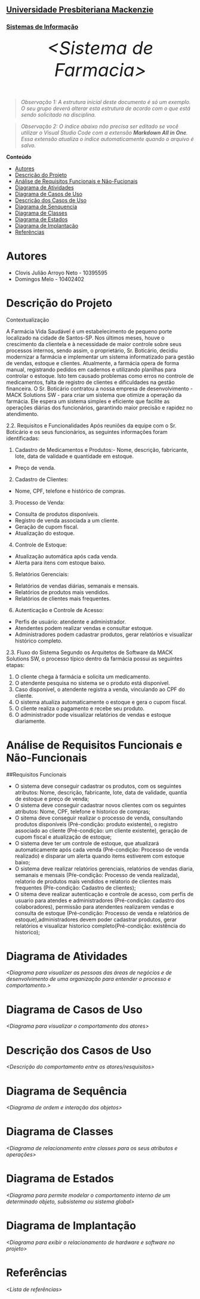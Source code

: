 <h2><a href= "https://www.mackenzie.br">Universidade Presbiteriana Mackenzie</a></h2>
<h3><a href= "https://www.mackenzie.br/graduacao/sao-paulo-higienopolis/sistemas-de-informacao">Sistemas de Informação</a></h3>


<font size="+12"><center>
*&lt;Sistema de Farmacia&gt;*
</center></font>

>*Observação 1: A estrutura inicial deste documento é só um exemplo. O seu grupo deverá alterar esta estrutura de acordo com o que está sendo solicitado na disciplina.*

>*Observação 2: O índice abaixo não precisa ser editado se você utilizar o Visual Studio Code com a extensão **Markdown All in One**. Essa extensão atualiza o índice automaticamente quando o arquivo é salvo.*

**Conteúdo**

- [Autores](#nome-alunos)
- [Descrição do Projeto](#introdução-do-projeto)
- [Análise de Requisitos Funcionais e Não-Fucionais](#descrição-dos-requisitos)
- [Diagrama de Atividades](#diagrama-de-atividades) 
- [Diagrama de Casos de Uso](#diagrama-de-comportamento-atores)
- [Descrição dos Casos de Uso](#descrição-das-funcões)
- [Diagrama de Senquencia](#diagrama-de-ordem-interações)
- [Diagrama de Classes](#diagrama-orientado-objetos)
- [Diagrama de Estados](#diagrama-estrutura-componente)
- [Diagrama de Implantação](#diagrama-de-hardware-software)
- [Referências](#referências)


# Autores

* Clovis Julião Arroyo Neto - 10395595
* Domingos Melo - 10402402


# Descrição do Projeto

Contextualização

A Farmácia Vida Saudável é um estabelecimento de pequeno porte localizado
na cidade de Santos-SP. Nos últimos meses, houve o crescimento da
clientela e à necessidade de maior controle sobre seus processos
internos, sendo assim, o proprietário, Sr. Boticário, decidiu modernizar
a farmácia e implementar um sistema informatizado para gestão de vendas,
estoque e clientes.
Atualmente, a farmácia opera de forma manual, registrando pedidos em
cadernos e utilizando planilhas para controlar o estoque. Isto tem
causado problemas como erros no controle de medicamentos, falta de
registro de clientes e dificuldades na gestão financeira. 
O Sr. Boticário contratou a nossa empresa de desenvolvimento - MACK
Solutions SW - para criar um sistema que otimize a operação da farmácia.
Ele espera um sistema simples e eficiente que facilite as operações
diárias dos funcionários, garantindo maior precisão e rapidez no
atendimento.

2.2. Requisitos e Funcionalidades
Após reuniões da equipe com o Sr. Boticário e os seus funcionários, as
seguintes informações foram identificadas:
1. Cadastro de Medicamentos e Produtos:- Nome, descrição, fabricante,
lote, data de validade e quantidade em estoque.
- Preço de venda.
2. Cadastro de Clientes:
- Nome, CPF, telefone e histórico de compras.
3. Processo de Venda:
- Consulta de produtos disponíveis.
- Registro de venda associada a um cliente.
- Geração de cupom fiscal.
- Atualização do estoque.
4. Controle de Estoque:
- Atualização automática após cada venda.
- Alerta para itens com estoque baixo.
5. Relatórios Gerenciais:
- Relatórios de vendas diárias, semanais e mensais.
- Relatórios de produtos mais vendidos.
- Relatórios de clientes mais frequentes.
6. Autenticação e Controle de Acesso:
- Perfis de usuário: atendente e administrador.
- Atendentes podem realizar vendas e consultar estoque.
- Administradores podem cadastrar produtos, gerar relatórios e visualizar
histórico completo.


2.3. Fluxo do Sistema
Segundo os Arquitetos de Software da MACK Solutions SW, o processo típico
dentro da farmácia possui as seguintes etapas:
1. O cliente chega à farmácia e solicita um medicamento.
2. O atendente pesquisa no sistema se o produto está disponível.
3. Caso disponível, o atendente registra a venda, vinculando ao CPF do
cliente.
4. O sistema atualiza automaticamente o estoque e gera o cupom fiscal.
5. O cliente realiza o pagamento e recebe seu produto.
6. O administrador pode visualizar relatórios de vendas e estoque
diariamente.

# Análise de Requisitos Funcionais e Não-Funcionais
##Requisitos Funcionais
- O sistema deve conseguir cadastrar os produtos, com os seguintes atributos: Nome, descrição, fabricante, lote, data de validade, quantia de estoque e preço de venda;
- O sistema deve conseguir  cadastrar novos clientes com os seguintes atributos: Nome, CPF,  telefone e historico de compras;
- O sitema deve conseguir realizar o processo de venda, consultando produtos disponíveis (Pré-condição: produto existente), o registro associado ao cliente (Pré-condição: um cliente existente), geração de cupom fiscal e atualização de estoque;
- O sistema deve ter um controle de estoque, que atualizará automaticamente após cada venda (Pré-condição: Processo de venda realizado) e disparar um alerta quando items estiverem com estoque baixo;
- O sistema deve realizar relatórios gerenciais, relatórios de vendas diaria, semanais e mensais (Pŕe-condição: Processo de venda realizada), relatorio de produtos mais vendidos e relatorio de clientes mais frequentes (Pŕe-condição: Cadastro de clientes);
- O sitema deve realizar autenticação e controle de acesso, com perfis de usuario para atendes e administradores (Pré-condição: cadastro dos colaboradores), permissão para atendentes realizarem vendas e consulta de estoque (Pré-condição: Processo de venda e relatórios de estoque),administradores devem poder cadastrar produtos, gerar relatórios  e visualizar historico completo(Pré-condição: existência do historico);

# Diagrama de Atividades

*&lt;Diagrama para visualizer as pessoas das áreas de negócios e de desenvolvimento de uma organização para entender o processo e comportamento.&gt;*

# Diagrama de Casos de Uso

*&lt;Diagrama para visualizar o comportamento dos atores&gt;*

# Descrição dos Casos de Uso

*&lt;Descrição do comportamento entre os atores/resquisitos&gt;*

# Diagrama de Sequência

*&lt;Diagrama de ordem e interação dos objetos&gt;*

# Diagrama de Classes

*&lt;Diagrama de relacionamento entre classes para os seus atributos e operações&gt;*

# Diagrama de Estados

*&lt;Diagrama para permite modelar o comportamento interno de um determinado objeto, subsistema ou sistema global&gt;*

# Diagrama de Implantação

*&lt;Diagrama para exibir o relacionamento de hardware e software no projeto&gt;*

# Referências

*&lt;Lista de referências&gt;*
